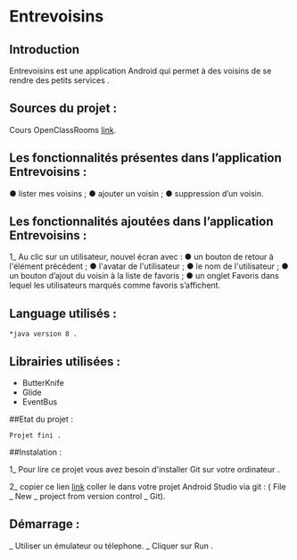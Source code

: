 
# Entrevoisins

## Introduction

Entrevoisins est une application Android qui permet à des voisins de se rendre des petits services .

## Sources du projet :

 Cours OpenClassRooms [link](https://github.com/Deyine/OpenClassrooms/tree/master/Android/Entrevoisins).

## Les fonctionnalités présentes dans l’application Entrevoisins :

   ● lister mes voisins ;
   ● ajouter un voisin ;
   ● suppression d’un voisin.

## Les fonctionnalités ajoutées dans l’application Entrevoisins :

  1_ Au clic sur un utilisateur, nouvel écran avec :
        ● un bouton de retour à l'élément précédent ;
        ● l'avatar de l'utilisateur ;
        ● le nom de l'utilisateur ;
        ● un bouton d’ajout du voisin à la liste de favoris ;
        ● un onglet Favoris dans lequel les utilisateurs marqués comme favoris s’affichent.

## Language utilisés :

    *java version 8 .

## Librairies utilisées :

   * ButterKnife
   * Glide
   * EventBus

##Etat du projet :

    Projet fini .


##Instalation :

1_ Pour lire ce projet vous avez besoin d'installer Git sur votre ordinateur .

2_ copier ce lien [link](https://github.com/katych/Khadija_Entrevoisins.git) coller le dans votre projet Android Studio
   via git : ( File _ New _ project from version control _ Git).


 ## Démarrage :

_  Utiliser un émulateur ou télephone.
_ Cliquer sur Run .




















